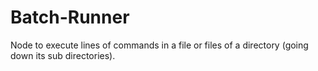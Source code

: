 Batch-Runner
============

Node to execute lines of commands in a file or files of a directory (going down its sub directories).
